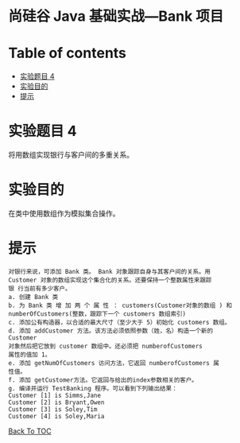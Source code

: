 尚硅谷 Java 基础实战—Bank 项目 
==

# Table of contents
* [实验题目 4](#实验题目-4)
* [实验目的](#实验目的)
* [提示](#提示)

# 实验题目 4
将用数组实现银行与客户间的多重关系。

# 实验目的
在类中使用数组作为模拟集合操作。

# 提示
```text
对银行来说，可添加 Bank 类。 Bank 对象跟踪自身与其客户间的关系。用
Customer 对象的数组实现这个集合化的关系。还要保持一个整数属性来跟踪
银 行当前有多少客户。
a. 创建 Bank 类
b. 为 Bank 类 增 加 两 个 属 性 ： customers(Customer对象的数组 ) 和
numberOfCustomers(整数，跟踪下一个 customers 数组索引) 
c. 添加公有构造器，以合适的最大尺寸（至少大于 5）初始化 customers 数组。
d. 添加 addCustomer 方法。该方法必须依照参数（姓，名）构造一个新的
Customer
对象然后把它放到 customer 数组中。还必须把 numberofCustomers
属性的值加 1。
e. 添加 getNumOfCustomers 访问方法，它返回 numberofCustomers 属
性值。
f. 添加 getCustomer方法。它返回与给出的index参数相关的客户。
g. 编译并运行 TestBanking 程序。可以看到下列输出结果：
Customer [1] is Simms,Jane 
Customer [2] is Bryant,Owen 
Customer [3] is Soley,Tim 
Customer [4] is Soley,Maria
```

[Back To TOC](#Table-of-contents)
